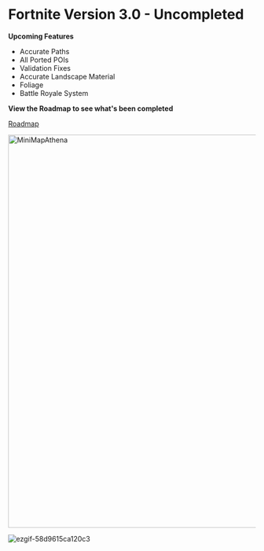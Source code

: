 # Fortnite Version 3.0 - Uncompleted
**Upcoming Features**
- Accurate Paths
- All Ported POIs
- Validation Fixes
- Accurate Landscape Material
- Foliage
- Battle Royale System

**View the Roadmap to see what's been completed**

[Roadmap](https://github.com/zqvb/AthenaTemplate/blob/Fortnite-3.0/POI.md)

<img width="800" height="800" alt="MiniMapAthena" src="https://github.com/user-attachments/assets/6e94eceb-1145-47e4-a161-597dd2cc61df" />

![ezgif-58d9615ca120c3](https://github.com/user-attachments/assets/a4d4250f-6384-45d8-92d6-9055b065e06d)
